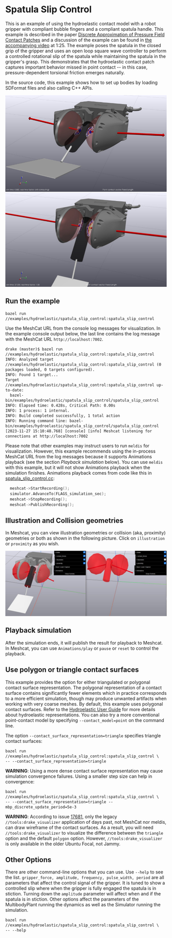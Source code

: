 # Spatula Slip Control

This is an example of using the hydroelastic contact model with a
robot gripper with compliant bubble fingers and a compliant spatula handle.
This example is described in the paper
[Discrete Approximation of Pressure Field Contact Patches](https://arxiv.org/abs/2110.04157)
and a discussion of the example can be found in
[the accompanying video](https://youtu.be/TOsd5LAEPmU?t=85) at 1:25.
The example poses the spatula in the closed grip of the gripper and
uses an open loop square wave controller to perform a controlled
rotational slip of the spatula while maintaining the spatula in
the gripper's grasp. This demonstrates that the hydroelastic contact patch
captures important behavior missed in point contact -- in this case,
pressure-dependent torsional friction emerges naturally.

In the source code, this example shows how to set up bodies by loading SDFormat
files and also calling C++ APIs.

![spatula_1](images/spatula_1.jpg)
![spatula_2](images/spatula_2.jpg)

## Run the example

```
bazel run //examples/hydroelastic/spatula_slip_control:spatula_slip_control
```

Use the MeshCat URL from the console log messages for visualization. In
the example console output below, the last line contains the log message
with the MeshCat URL `http://localhost:7002`.

```
drake (master)$ bazel run //examples/hydroelastic/spatula_slip_control:spatula_slip_control
INFO: Analyzed target //examples/hydroelastic/spatula_slip_control:spatula_slip_control (0 packages loaded, 0 targets configured).
INFO: Found 1 target...
Target //examples/hydroelastic/spatula_slip_control:spatula_slip_control up-to-date:
  bazel-bin/examples/hydroelastic/spatula_slip_control/spatula_slip_control
INFO: Elapsed time: 0.428s, Critical Path: 0.00s
INFO: 1 process: 1 internal.
INFO: Build completed successfully, 1 total action
INFO: Running command line: bazel-bin/examples/hydroelastic/spatula_slip_control/spatula_slip_control
[2023-11-27 15:10:48.768] [console] [info] Meshcat listening for connections at http://localhost:7002
```

Please note that other examples may instruct users to run `meldis` for
visualization. However, this example recommends using the in-process MeshCat
URL from the log messages because it supports Animations playback (see the
section *Playback simulation* below). You can use `meldis` with this example,
but it will not show Animations playback when the simulation finishes.
Animations playback comes from code like this in
[spatula_slip_control.cc](https://github.com/RobotLocomotion/drake/blob/master/examples/hydroelastic/spatula_slip_control/spatula_slip_control.cc):
```C++
  meshcat->StartRecording();
  simulator.AdvanceTo(FLAGS_simulation_sec);
  meshcat->StopRecording();
  meshcat->PublishRecording();
```


## Illustration and Collision geometries

In Meshcat, you can view illustration geometries or 
collision (aka, proximity) geometries or both as shown
in the following picture.
Click on `illustration` or `proximity` as you wish.

![spatula_3](images/spatula3.jpg)

## Playback simulation

After the simulation ends, it will publish the result for playback to Meshcat.
In Meshcat, you can use `Animations/play` or `pause` or `reset` to control 
the playback.

## Use polygon or triangle contact surfaces

This example provides the option for either triangulated or polygonal
contact surface representation. The polygonal representation of a contact
surface contains significantly fewer elements which in practice corresponds
to a more efficient simulation, though may produce unwanted artifacts when
working with very coarse meshes. By default, this example uses polygonal
contact surfaces. Refer to the
[Hydroelastic User Guide](https://drake.mit.edu/doxygen_cxx/group__hydroelastic__user__guide.html)
for more details about hydroelastic representations. You can also try a more
conventional point-contact model by specifying `--contact_model=point` on the
command line.

The option `--contact_surface_representation=triangle` specifies triangle
contact surfaces:

```
bazel run //examples/hydroelastic/spatula_slip_control:spatula_slip_control \
-- --contact_surface_representation=triangle
```

**WARNING**: Using a more dense contact surface representation may cause simulation
convergence failures. Using a smaller step size can help in convergence:

```
bazel run //examples/hydroelastic/spatula_slip_control:spatula_slip_control \
-- --contact_surface_representation=triangle --mbp_discrete_update_period=5e-3
```

**WARNING**: According to issue
[17681](https://github.com/RobotLocomotion/drake/issues/17681),
only the legacy `//tools:drake_visualizer` application of days past, not
MeshCat nor meldis, can draw wireframe of the contact surfaces.
As a result, you will need `//tools:drake_visualizer` to visualize the 
difference between the `triangle` option and the default `polygon` option.
However, `//tools:drake_visualizer` is only available in the older
Ubuntu Focal, not Jammy.

## Other Options

There are other command-line options that you can use. Use `--help` to see
the list. `gripper_force, amplitude, frequency, pulse_width, period` are all
parameters that affect the control signal of the gripper. It is tuned to show
a controlled slip where when the gripper is fully engaged the spatula is in
stiction. Turning down the `amplitude` parameter will affect when and if the
spatula is in stiction. Other options affect the parameters of the
MultibodyPlant running the dynamics as well as the Simulator running the
simulation.

```
bazel run //examples/hydroelastic/spatula_slip_control:spatula_slip_control \
-- --help
```
